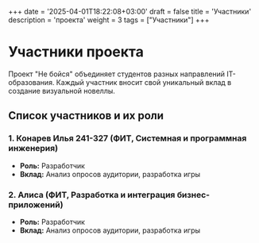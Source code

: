 +++
date = '2025-04-01T18:22:08+03:00'
draft = false
title = 'Участники'
description = 'проекта'
weight = 3
tags = ["Участники"]
+++

# Участники проекта

Проект "Не бойся" объединяет студентов разных направлений IT-образования. Каждый участник вносит свой уникальный вклад в создание визуальной новеллы.

## Список участников и их роли

### 1. Конарев Илья 241-327 (ФИТ, Системная и программная инженерия)
- **Роль:** Разработчик
- **Вклад:** Анализ опросов аудитории, разработка игры

### 2. Алиса (ФИТ, Разработка и интеграция бизнес-приложений)
- **Роль:** Разработчик
- **Вклад:** Анализ опросов аудитории, разработка игры